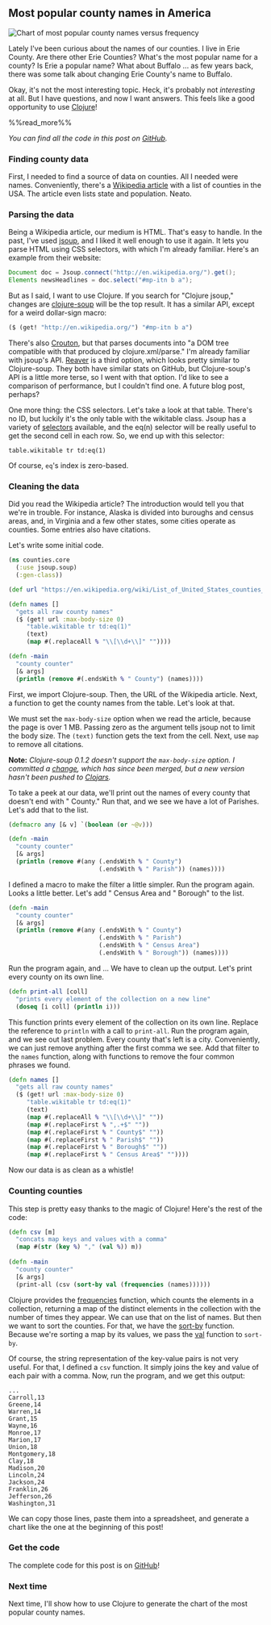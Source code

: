## Most popular county names in America

![Chart of most popular county names versus frequency](img/county_chart.png "Chart of most popular county names versus frequency")

Lately I've been curious about the names of our counties. I live in Erie County. Are there other Erie Counties? What's the most popular name for a county? Is Erie a popular name? What about Buffalo ... as few years back, there was some talk about changing Erie County's name to Buffalo.

Okay, it's not the most interesting topic. Heck, it's probably not *interesting* at all. But I have questions, and now I want answers. This feels like a good opportunity to use [Clojure](http://clojure.org/)!

%%read_more%%

*You can find all the code in this post on [GitHub](https://github.com/cberes/counties).*

### Finding county data

First, I needed to find a source of data on counties. All I needed were names. Conveniently, there's a [Wikipedia article](https://en.wikipedia.org/wiki/List_of_United_States_counties_and_county_equivalents) with a list of counties in the USA. The article even lists state and population. Neato.

### Parsing the data

Being a Wikipedia article, our medium is HTML. That's easy to handle. In the past, I've used [jsoup](http://jsoup.org/), and I liked it well enough to use it again. It lets you parse HTML using CSS selectors, with which I'm already familiar. Here's an example from their website:

```java
Document doc = Jsoup.connect("http://en.wikipedia.org/").get();
Elements newsHeadlines = doc.select("#mp-itn b a");
```

But as I said, I want to use Clojure. If you search for "Clojure jsoup," changes are [clojure-soup](https://github.com/mfornos/clojure-soup) will be the top result. It has a similar API, except for a weird dollar-sign macro:

```clojure
($ (get! "http://en.wikipedia.org/") "#mp-itn b a")
```

There's also [Crouton](https://github.com/weavejester/crouton), but that parses documents into "a DOM tree compatible with that produced by clojure.xml/parse." I'm already familiar with jsoup's API. [Reaver](https://github.com/mischov/reaver) is a third option, which looks pretty similar to Clojure-soup. They both have similar stats on GitHub, but Clojure-soup's API is a little more terse, so I went with that option. I'd like to see a comparison of performance, but I couldn't find one. A future blog post, perhaps?

One more thing: the CSS selectors. Let's take a look at that table. There's no ID, but luckily it's the only table with the wikitable class. Jsoup has a variety of [selectors](http://jsoup.org/apidocs/org/jsoup/select/Selector.html) available, and the eq(n) selector will be really useful to get the second cell in each row. So, we end up with this selector:

```
table.wikitable tr td:eq(1)
```

Of course, `eq`'s index is zero-based.

### Cleaning the data

Did you read the Wikipedia article? The introduction would tell you that we're in trouble. For instance, Alaska is divided into buroughs and census areas, and, in Virginia and a few other states, some cities operate as counties. Some entries also have citations.

Let's write some initial code.

```clojure
(ns counties.core
  (:use jsoup.soup)
  (:gen-class))

(def url "https://en.wikipedia.org/wiki/List_of_United_States_counties_and_county_equivalents")

(defn names []
  "gets all raw county names"
  ($ (get! url :max-body-size 0)
     "table.wikitable tr td:eq(1)"
     (text)
     (map #(.replaceAll % "\\[\\d+\\]" ""))))

(defn -main
  "county counter"
  [& args]
  (println (remove #(.endsWith % " County") (names))))
```

First, we import Clojure-soup. Then, the URL of the Wikipedia article. Next, a function to get the county names from the table. Let's look at that.

We must set the `max-body-size` option when we read the article, because the page is over 1 MB. Passing zero as the argument tells jsoup not to limit the body size. The `(text)` function gets the text from the cell. Next, use `map` to remove all citations.

**Note:** *Clojure-soup 0.1.2 doesn't support the `max-body-size` option. I committed a [change](https://github.com/mfornos/clojure-soup/commit/f006b4f7cf2f85e6f4e4eef7f10effdd8d8e7bd1), which has since been merged, but a new version hasn't been pushed to [Clojars](https://clojars.org/clj-soup/clojure-soup).*

To take a peek at our data, we'll print out the names of every county that doesn't end with " County." Run that, and we see we have a lot of Parishes. Let's add that to the list.

```clojure
(defmacro any [& v] `(boolean (or ~@v)))

(defn -main
  "county counter"
  [& args]
  (println (remove #(any (.endsWith % " County")
                         (.endsWith % " Parish")) (names))))
```

I defined a macro to make the filter a little simpler. Run the program again. Looks a little better. Let's add " Census Area and " Borough" to the list.

```clojure
(defn -main
  "county counter"
  [& args]
  (println (remove #(any (.endsWith % " County")
                         (.endsWith % " Parish")
                         (.endsWith % " Census Area")
                         (.endsWith % " Borough")) (names))))
```

Run the program again, and ... We have to clean up the output. Let's print every county on its own line.

```clojure
(defn print-all [coll]
  "prints every element of the collection on a new line"
  (doseq [i coll] (println i)))
```

This function prints every element of the collection on its own line. Replace the reference to `println` with a call to `print-all`. Run the program again, and we see out last problem. Every county that's left is a city. Conveniently, we can just remove anything after the first comma we see. Add that filter to the `names` function, along with functions to remove the four common phrases we found.

```clojure
(defn names []
  "gets all raw county names"
  ($ (get! url :max-body-size 0)
     "table.wikitable tr td:eq(1)"
     (text)
     (map #(.replaceAll % "\\[\\d+\\]" ""))
     (map #(.replaceFirst % ",.+$" ""))
     (map #(.replaceFirst % " County$" ""))
     (map #(.replaceFirst % " Parish$" ""))
     (map #(.replaceFirst % " Borough$" ""))
     (map #(.replaceFirst % " Census Area$" ""))))
```

Now our data is as clean as a whistle!

### Counting counties

This step is pretty easy thanks to the magic of Clojure! Here's the rest of the code:

```clojure
(defn csv [m]
  "concats map keys and values with a comma"
  (map #(str (key %) "," (val %)) m))
  
(defn -main
  "county counter"
  [& args]
  (print-all (csv (sort-by val (frequencies (names))))))
```

Clojure provides the [frequencies](https://clojuredocs.org/clojure.core/frequencies) function, which counts the elements in a collection, returning a map of the distinct elements in the collection with the number of times they appear. We can use that on the list of names. But then we want to sort the counties. For that, we have the [sort-by](https://clojuredocs.org/clojure.core/sort-by) function. Because we're sorting a map by its values, we pass the [val](https://clojuredocs.org/clojure.core/val) function to `sort-by`.

Of course, the string representation of the key-value pairs is not very useful. For that, I defined a `csv` function. It simply joins the key and value of each pair with a comma. Now, run the program, and we get this output:

```
...
Carroll,13
Greene,14
Warren,14
Grant,15
Wayne,16
Monroe,17
Marion,17
Union,18
Montgomery,18
Clay,18
Madison,20
Lincoln,24
Jackson,24
Franklin,26
Jefferson,26
Washington,31
```

We can copy those lines, paste them into a spreadsheet, and generate a chart like the one at the beginning of this post!

### Get the code

The complete code for this post is on [GitHub](https://github.com/cberes/counties)!

### Next time

Next time, I'll show how to use Clojure to generate the chart of the most popular county names.

